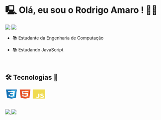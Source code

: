 <h1>🖳 Olá, eu sou o Rodrigo Amaro ! 👋🏼 </h1>

<div> 
  <a href="mailto:rodrigo.amaro.ads@gmail.com"><img src="https://img.shields.io/badge/-Gmail-%23333?style=for-the-badge&logo=gmail&logoColor=red" target="_blank"></a>
  <a href="https://www.linkedin.com/in/rodrigoamaroo/" target="_blank"><img src="https://img.shields.io/badge/-LinkedIn-%230077B5?style=for-the-badge&logo=linkedin&logoColor=white" target="_blank"></a> 
  <br>
</div>

  - <p> 📚  Estudante da Engenharia de Computação </p>
  - <p> 📚  Estudando JavaScript </p>
<br>

  <h2> 🛠️ Tecnologias 📎 </h2>
  <div style="display: inline_block">
    <img align="center" alt="Rodrigo-CSS" height="30" width="40" src="https://raw.githubusercontent.com/devicons/devicon/master/icons/css3/css3-original.svg">
    <img align="center" alt="Rodrigo-HTML" height="30" width="40" src="https://raw.githubusercontent.com/devicons/devicon/master/icons/html5/html5-original.svg">
    <img align="center" alt="Rodrigo-Js" height="30" width="40" src="https://raw.githubusercontent.com/devicons/devicon/master/icons/javascript/javascript-plain.svg">
  </div>
 <br><br>
 
<div>
  <a href="https://github.com/RoodrigoAmaro">
   <img  src="https://github-readme-stats.vercel.app/api?username=RoodrigoAmaro&show_icons=true&theme=tokyonight"/> 
   <img height="195em" src="https://github-readme-stats.vercel.app/api/top-langs/?username=RoodrigoAmaro&layout=compact&theme=tokyonight"/>
</div>





